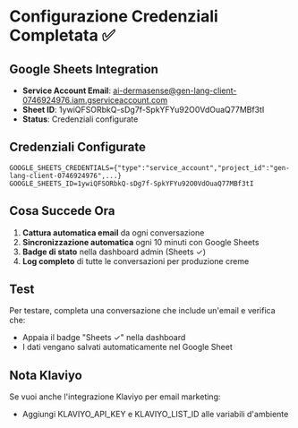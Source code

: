 # Configurazione Credenziali Completata ✅

## Google Sheets Integration
- **Service Account Email**: ai-dermasense@gen-lang-client-0746924976.iam.gserviceaccount.com
- **Sheet ID**: 1ywiQFSORbkQ-sDg7f-SpkYFYu92O0VdOuaQ77MBf3tI
- **Status**: Credenziali configurate

## Credenziali Configurate
```
GOOGLE_SHEETS_CREDENTIALS={"type":"service_account","project_id":"gen-lang-client-0746924976",...}
GOOGLE_SHEETS_ID=1ywiQFSORbkQ-sDg7f-SpkYFYu92O0VdOuaQ77MBf3tI
```

## Cosa Succede Ora
1. **Cattura automatica email** da ogni conversazione
2. **Sincronizzazione automatica** ogni 10 minuti con Google Sheets
3. **Badge di stato** nella dashboard admin (Sheets ✓)
4. **Log completo** di tutte le conversazioni per produzione creme

## Test
Per testare, completa una conversazione che include un'email e verifica che:
- Appaia il badge "Sheets ✓" nella dashboard
- I dati vengano salvati automaticamente nel Google Sheet

## Nota Klaviyo
Se vuoi anche l'integrazione Klaviyo per email marketing:
- Aggiungi KLAVIYO_API_KEY e KLAVIYO_LIST_ID alle variabili d'ambiente